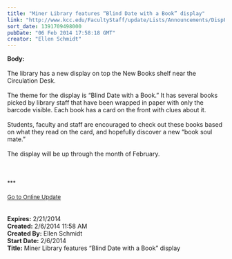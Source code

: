 ```yaml
---
title: "Miner Library features “Blind Date with a Book” display"
link: "http://www.kcc.edu/FacultyStaff/update/Lists/Announcements/DispForm.aspx?ID=1409"
sort_date: 1391709498000
pubDate: "06 Feb 2014 17:58:18 GMT"
creator: "Ellen Schmidt"
---
```


<div><b>Body:</b> <div class="ExternalClass0F12B9CCC39F4B948B6991CFA8D4F44C"><div><br />The library has a new display on top the New Books shelf near the Circulation Desk.  </div>
<div> </div>
<div>The theme for the display is “Blind Date with a Book.” It has several books picked by library staff that have been wrapped in paper with only the barcode visible. Each book has a card on the front with clues about it.</div>
<div> </div>
<div>Students, faculty and staff are encouraged to check out these books based on what they read on the card, and hopefully discover a new “book soul mate.” </div>
<div> </div>
<div>The display will be up through the month of February.  <br /></div>
<div> </div>
<div> </div>
<div>
<div></div>
<div>
<div></div>
<div>
<div></div>
<div></div>
<div></div>
<div><br />
<div></div>
<div>
<div>
<div></div>
<div><font size="2">***</font></div>
<div><font size="2"></font></div>
<div><font size="2"></font></div>
<div><font size="2"></font></div>
<div><font size="2"></font> </div>
<div><font size="2"><a href="/FacultyStaff/update/Pages/dailyupdate.aspx">Go to Online Update</a></font></div>
<div><font size="2"></font></div><br /></div></div></div></div></div></div>
<div> </div></div></div>
<div><b>Expires:</b> 2/21/2014</div>
<div><b>Created:</b> 2/6/2014 11:58 AM</div>
<div><b>Created By:</b> Ellen Schmidt</div>
<div><b>Start Date:</b> 2/6/2014</div>
<div><b>Title:</b> Miner Library features “Blind Date with a Book” display</div>
